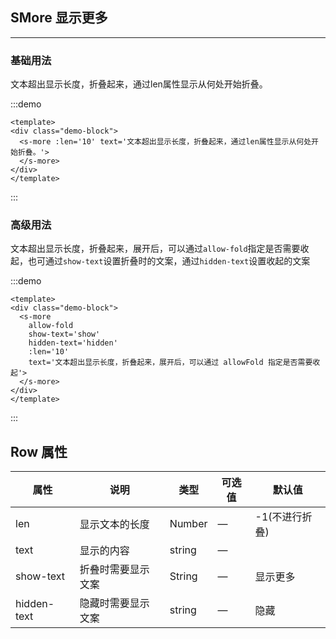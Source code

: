 
<style>
.demo-block {
    padding: 32px;
    border: 1px solid #e2ecf4;
    border-radius: 4px 4px 0 0;
    background-color: #fff;
    margin-top: 16px;
}
</style>
## SMore 显示更多
----

### 基础用法
文本超出显示长度，折叠起来，通过len属性显示从何处开始折叠。

:::demo
```vue
<template>
<div class="demo-block">
  <s-more :len='10' text='文本超出显示长度，折叠起来，通过len属性显示从何处开始折叠。'>
  </s-more>
</div>
</template>
```
:::

### 高级用法
文本超出显示长度，折叠起来，展开后，可以通过```allow-fold```指定是否需要收起，也可通过```show-text```设置折叠时的文案，通过```hidden-text```设置收起的文案

:::demo
```vue
<template>
<div class="demo-block">
  <s-more
    allow-fold 
    show-text='show'
    hidden-text='hidden'
    :len='10' 
    text='文本超出显示长度，折叠起来，展开后，可以通过 allowFold 指定是否需要收起'>
  </s-more>
</div>
</template>
```
:::






## Row 属性

| 属性 | 说明                         | 类型   | 可选值       | 默认值                                                                    |
| --------- | ----------------------------------- | ------ | --------------------- | -------------------------------------------------------------------------- |
| len | 显示文本的长度 | Number |— | -1(不进行折叠) |
| text | 显示的内容 | string |—  |  |
| show-text | 折叠时需要显示文案 | String |— | 显示更多 |
| hidden-text | 隐藏时需要显示文案 | string | — | 隐藏 |